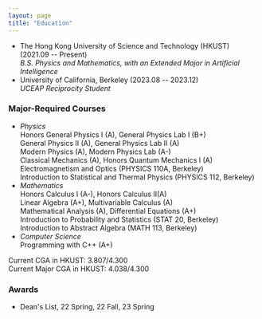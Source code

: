 ```yaml
---
layout: page
title: "Education"
---
```


* The Hong Kong University of Science and Technology (HKUST) (2021.09 -- Present)  
  *B.S. Physics and Mathematics, with an Extended Major in Artificial Intelligence*  
* University of California, Berkeley (2023.08 -- 2023.12)  
  *UCEAP Reciprocity Student*   

### Major-Required Courses
* *Physics*   
  Honors General Physics I (A), General Physics Lab I (B+)   
  General Physics II (A), General Physics Lab II (A)   
  Modern Physics (A), Modern Physics Lab (A-)   
  Classical Mechanics (A), Honors Quantum Mechanics I (A)   
  Electromagnetism and Optics (PHYSICS 110A, Berkeley)   
  Introduction to Statistical and Thermal Physics (PHYSICS 112, Berkeley)
* *Mathematics*   
  Honors Calculus I (A-), Honors Calculus II(A)   
  Linear Algebra (A+), Multivariable Calculus (A)   
  Mathematical Analysis (A), Differential Equations (A+)   
  Introduction to Probability and Statistics (STAT 20, Berkeley)   
  Introduction to Abstract Algebra (MATH 113, Berkeley)
* *Computer Science*   
  Programming with C++ (A+)

Current CGA in HKUST:       3.807/4.300       
Current Major CGA in HKUST: 4.038/4.300

### Awards
* Dean's List, 22 Spring, 22 Fall, 23 Spring

